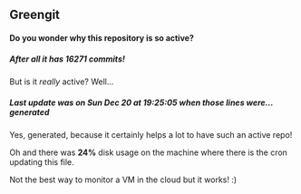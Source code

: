 ## Greengit

#### Do you wonder why this repository is so active?

##### After all it has 16271 commits!

But is it *really* active? Well...

##### Last update was on Sun Dec 20 at 19:25:05 when those lines were... generated

Yes, generated, because it certainly helps a lot to have such an active repo!

Oh and there was **24%** disk usage on the machine
where there is the cron updating this file.

Not the best way to monitor a VM in the cloud but it works! :)
